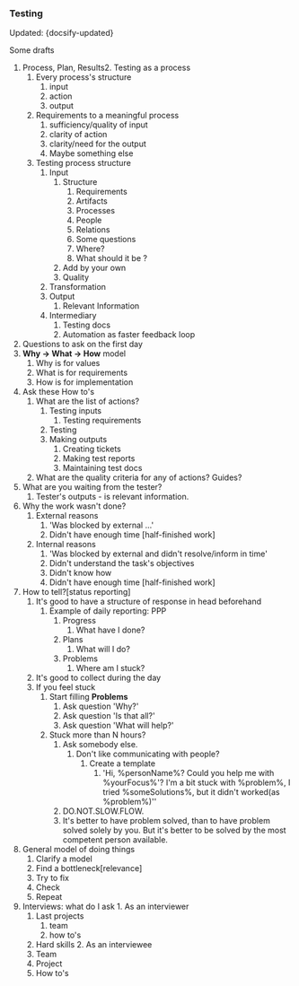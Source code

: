 ### Testing

Updated: {docsify-updated}

Some drafts


1. Process, Plan, Results2. Testing as a process
	1. Every process's structure
		1. input
		2. action
		3. output
	2. Requirements to a meaningful process
		1. sufficiency/quality of input
		2. clarity of action
		3. clarity/need for the output
		4. Maybe something else
	3.  Testing process structure
		1. Input
			1. Structure
				1. Requirements
				2. Artifacts
				3. Processes
				4. People
				5. Relations
				6. Some questions
				7. Where?
				8. What should it be ?
			2. Add by your own		
			3. Quality
		2. Transformation
		3. Output
			1. Relevant Information
		4. Intermediary
			1. Testing docs
			2. Automation as faster feedback loop
3. Questions to ask on the  first day
4. **Why -> What -> How** model
	1. Why is for values
	2. What is for requirements
	3. How is for implementation
5. Ask these How to's
	1. What are the list of actions?
		1. Testing inputs
			1. Testing requirements
		2. Testing
		3. Making outputs
			1. Creating tickets
			2. Making test reports
			3. Maintaining test docs
	2. What are the quality criteria for any of actions? Guides?
6.  What are you waiting from the tester?
	1.  Tester's outputs - is relevant information.
7.  Why the work wasn't done?
	1.  External reasons
		1.  'Was blocked by external ...'
		2.  Didn't have  enough time [half-finished work]
	2.  Internal reasons
		1.  'Was blocked  by external and didn't resolve/inform in time'
		2.  Didn't understand the task's objectives
		3.  Didn't know how
		4.  Didn't have  enough time [half-finished work]
8.  How to tell?[status reporting]
	1.  It's good to have a structure of response in head beforehand
		1.  Example of daily reporting: PPP
			1.  Progress
				1.  What have I done?
			2.  Plans
				1.  What will I do?
			3.  Problems
				1.  Where am I stuck?
	2.  It's good to collect during the day
	3.  If you feel stuck
		1.  Start filling **Problems**	
			1.  Ask question 'Why?'
			2. Ask question 'Is that all?'
			3. Ask question 'What will help?'
		2.  Stuck more than N hours?
			1.  Ask  somebody else.
				1.  Don't like communicating with people?
					1.  Create a template
						1.  'Hi, %personName%? Could you help me with %yourFocus%'? I'm a bit stuck with %problem%, I tried %someSolutions%, but it didn't worked(as %problem%)''
			2.  DO.NOT.SLOW.FLOW.
			3.  It's better to have problem solved, than to have problem solved solely by you. But it's better to be solved by the most competent person available.
9.  General model of doing things
	1.  Clarify a model
	2.  Find a bottleneck[relevance]
	3.  Try to fix
	4.  Check
	5.  Repeat
10.  Interviews: what do I ask
	1.  As an interviewer
		1.  Last projects
			1.  team
			2.  how to's
		2.  Hard skills
	2.  As an interviewee
		1.  Team
		2.  Project
		3.  How to's
